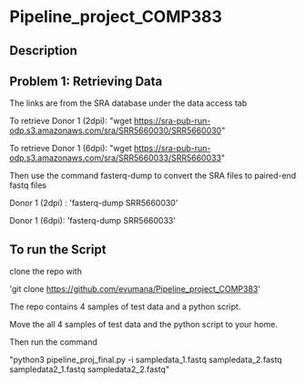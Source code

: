 # Pipeline_project_COMP383

## Description

## Problem 1: Retrieving Data

The links are from the SRA database under the data access tab

To retrieve Donor 1 (2dpi): "wget https://sra-pub-run-odp.s3.amazonaws.com/sra/SRR5660030/SRR5660030"

To retrieve Donor 1 (6dpi): "wget https://sra-pub-run-odp.s3.amazonaws.com/sra/SRR5660033/SRR5660033"

Then use the command fasterq-dump to convert the SRA files to paired-end fastq files

Donor 1 (2dpi) : 'fasterq-dump SRR5660030'

Donor 1 (6dpi): 'fasterq-dump SRR5660033'

## To run the Script 
clone the repo with 

'git clone https://github.com/evumana/Pipeline_project_COMP383'

The repo contains 4 samples of test data and a python script.

Move the all 4 samples of test data and the python script to your home.

Then run the command 

"python3 pipeline_proj_final.py -i sampledata_1.fastq sampledata_2.fastq sampledata2_1.fastq sampledata2_2.fastq"


